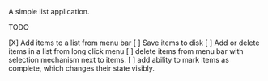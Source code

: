 A simple list application.

TODO

[X] Add items to a list from menu bar
[ ] Save items to disk
[ ] Add or delete items in a list from long click menu
[ ] delete items from menu bar with selection mechanism next to items.
[ ] add ability to mark items as complete, which changes their state visibly.

